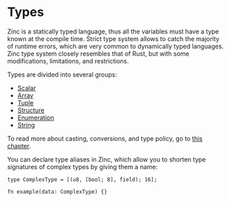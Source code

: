 # Types

Zinc is a statically typed language, thus all the variables must have a type
known at the compile time. Strict type system allows to catch the majority of
runtime errors, which are very common to dynamically typed languages. Zinc type
system closely resembles that of Rust, but with some modifications, limitations,
and restrictions.

Types are divided into several groups:

- [Scalar](./01-scalar.md)
- [Array](02-arrays.md)
- [Tuple](03-tuples.md)
- [Structure](04-structures.md)
- [Enumeration](05-enumerations.md)
- [String](06-strings.md)

To read more about casting, conversions, and type policy, go to [this chapter](07-casting-and-conversions.md).

You can declare type aliases in Zinc, which allow you to shorten type
signatures of complex types by giving them a name:

```rust,no_run,noplaypen
type ComplexType = [(u8, [bool; 8], field); 16];

fn example(data: ComplexType) {}
```
